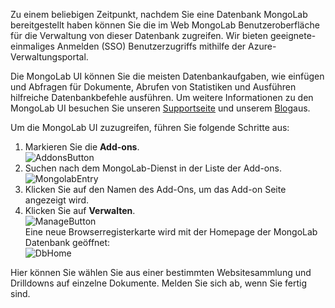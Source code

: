 Zu einem beliebigen Zeitpunkt, nachdem Sie eine Datenbank MongoLab bereitgestellt haben können Sie die im Web MongoLab Benutzeroberfläche für die Verwaltung von dieser Datenbank zugreifen. Wir bieten geeignete-einmaliges Anmelden (SSO) Benutzerzugriffs mithilfe der Azure-Verwaltungsportal.

Die MongoLab UI können Sie die meisten Datenbankaufgaben, wie einfügen und Abfragen für Dokumente, Abrufen von Statistiken und Ausführen hilfreiche Datenbankbefehle ausführen. Um weitere Informationen zu den MongoLab UI besuchen Sie unseren [Supportseite](http://support.mongolab.com) und unserem [Blog](http://blog.mongolab.com)aus.

Um die MongoLab UI zuzugreifen, führen Sie folgende Schritte aus:

1. Markieren Sie die **Add-ons**.  
![AddonsButton][button-addons]
1. Suchen nach dem MongoLab-Dienst in der Liste der Add-ons.  
![MongolabEntry][entry-mongolabaddon]
1. Klicken Sie auf den Namen des Add-Ons, um das Add-on Seite angezeigt wird.
1. Klicken Sie auf **Verwalten**.  
![ManageButton][button-manage]  
Eine neue Browserregisterkarte wird mit der Homepage der MongoLab Datenbank geöffnet:  
![DbHome][screen-dblanding]

Hier können Sie wählen Sie aus einer bestimmten Websitesammlung und Drilldowns auf einzelne Dokumente. Melden Sie sich ab, wenn Sie fertig sind.

[entry-mongolabaddon]: ./media/howto-access-mongolab-ui/entry-mongolabaddon.png
[button-manage]: ./media/howto-access-mongolab-ui/button-manage.png
[button-addons]: ./media/howto-access-mongolab-ui/button-addons.png
[screen-dblanding]: ./media/howto-access-mongolab-ui/screen-mongolab_dblanding.png
